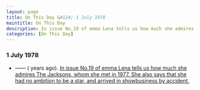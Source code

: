 ```yaml
---
layout: page
title: On This Day &#124; 1 July 1978
maintitle: On This Day
description: In issue No.19 of emma Lena tells us how much she admires The Jacksons, whom she met in 1977. She also says that she had no ambition to be a star, and arrived in showbusiness by accident.
categories: [On This Day]
---
```


### 1 July 1978
* —— (<span id="age"></span> years ago). [In issue No.19 of emma Lena tells us how much she admires The Jacksons, whom she met in 1977. She also says that she had no ambition to be a star, and arrived in showbusiness by accident.](/comics/emma/1978/07/01/emma.html)

<!-- Script for calculating number of years ago -->
<script>
var dob = '19780701';
var year = Number(dob.substr(0, 4));
var month = Number(dob.substr(4, 2)) - 1;
var day = Number(dob.substr(6, 2));
var today = new Date();
var age = today.getFullYear() - year;
if (today.getMonth() < month || (today.getMonth() == month && today.getDate() < day)) {
age--;
}
document.getElementById("age").innerHTML=age;
</script>

